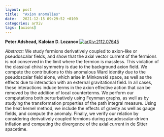 ```yaml
---
layout: post
title:  "Axion anomalies"
date:   2021-12-15 09:29:52 +0100
categories: arXiv
tags: [axions]
---
```


 **Peter Adshead, Kaloian D. Lozanov**
[![arXiv:2112.07645](https://img.shields.io/badge/arXiv-2112.07645-00ff00)](https://arxiv.org/abs/2112.07645)

*Abstract:*
We study fermions derivatively coupled to axion-like or pseudoscalar fields, and show that the axial vector current of the fermions is not conserved in the limit where the fermion is massless. This violation of the classical chiral symmetry is due to the background axion field. We compute the contributions to this anomalous Ward identity due to the pseudoscalar field alone, which arise in Minkowski space, as well as the effects due to interaction with an external gravitational field. In all cases, these interactions induce terms in the axion effective action that can be removed by the addition of local counterterms. We perform our computations both perturbatively using Feynman graphs, as well as by studying the transformation properties of the path integral measure. Using the heat kernel method, we include the effects of gravity as well as gauge fields, and compute the anomaly. Finally, we verify our relation by considering derivatively coupled fermions during pseudoscalar-driven inflation and computing the divergence of the axial current in de Sitter spacetime.
